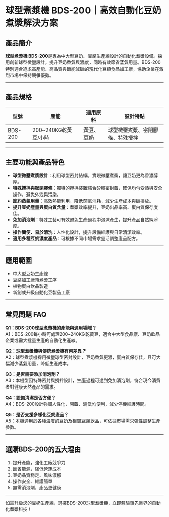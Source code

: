 # 球型煮漿機 BDS-200｜高效自動化豆奶煮漿解決方案

## 產品簡介

**球型煮漿機 BDS-200**是專為中大型豆奶、豆腐生產線設計的自動化煮漿設備。採用創新球型微壓設計，提升豆奶香氣與濃度，同時有效節省蒸氣用量。BDS-200特別適合追求高產能、高品質與節能減碳的現代化豆類食品加工廠，協助企業在激烈市場中保持競爭優勢。

---

## 產品規格

| 型號      | 產能                        | 適用原料      | 設計特點                          |
|-----------|-----------------------------|---------------|-----------------------------------|
| BDS-200   | 200~240KG乾黃豆/小時        | 黃豆、豆奶    | 球型微壓煮漿、密閉膠條、特殊攪拌  |

---

## 主要功能與產品特色

- **球型微壓煮漿設計**：利用球型密封結構，實現微壓煮漿，讓豆奶更為香濃醇厚。
- **特殊攪拌與密閉膠條**：獨特的攪拌裝置結合矽膠密封蓋，確保均勻受熱與安全操作，避免外洩與污染。
- **節約蒸氣用量**：高效熱能利用，降低蒸氣消耗，減少生產成本與碳排放。
- **提升豆奶產量與蛋白質含量**：煮漿效率提升，豆奶出品率高、蛋白質保存度佳。
- **免加消泡劑**：特殊工藝可有效避免生產過程中泡沫產生，提升產品自然純淨度。
- **操作簡便、易於清洗**：人性化設計，提升設備維護與日常清潔效率。
- **適用多種豆奶濃度產品**：可根據不同市場需求靈活調整產品配方。

---

## 應用範圍

- 中大型豆奶生產線
- 豆腐加工廠預煮漿工序
- 植物蛋白飲品製造
- 新創或升級自動化豆製品工廠

---

## 常見問題 FAQ

**Q1：BDS-200球型煮漿機的產能與適用場域？**  
A1：BDS-200每小時可處理200~240KG乾黃豆，適合中大型食品廠、豆奶飲品企業或需大批量生產的自動化生產線。

**Q2：球型煮漿機與傳統煮漿機有何差異？**  
A2：球型煮漿機採用微壓球型密封設計，豆奶香氣更濃，蛋白質保存佳，且可大幅減少蒸氣用量，降低生產成本。

**Q3：是否需要添加消泡劑？**  
A3：本機型因特殊密封與攪拌設計，生產過程可達到免加消泡劑，符合現今消費者對健康天然產品的需求。

**Q4：設備清潔是否方便？**  
A4：BDS-200設計強調人性化，開蓋、清洗均便利，減少停機維護時間。

**Q5：是否支援多樣化豆奶產品？**  
A5：本機適用於各種濃度的豆奶及相關豆類飲品，可依據市場需求彈性調整生產參數。

---

## 選購BDS-200的五大理由

1. 提升產能，強化工廠競爭力
2. 節省能源，降低營運成本
3. 豆奶品質穩定、風味濃郁
4. 操作安全、維護簡單
5. 無需消泡劑，產品更健康

---

如需升級您的豆奶生產線，選擇BDS-200球型煮漿機，立即體驗領先業界的自動化煮漿科技！